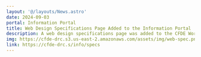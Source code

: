```yaml
---
layout: '@/layouts/News.astro'
date: 2024-09-03
portal: Information Portal
title: Web Design Specifications Page Added to the Information Portal
description: A web design specifications page was added to the CFDE Workbench information portal. The page provides typography specifications including colors, fonts, button examples, and instructions on how to incorporate images.
img: https://cfde-drc.s3.us-east-2.amazonaws.com/assets/img/web-spec.png
link: https://cfde-drc.s/info/specs
---
```

